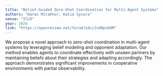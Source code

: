 ```yaml
---
title: "Belief-Guided Zero-Shot Coordination for Multi-Agent Systems"
authors: "Karan Mirakhor, Katia Sycara"
venue: "ICLR"
year: 2026
link: "https://openreview.net/forum?id=jJvXNpvOdM"
---
```


We propose a novel approach to zero-shot coordination in multi-agent systems by leveraging belief modeling and opponent adaptation. Our method enables agents to coordinate effectively with unseen partners by maintaining beliefs about their strategies and adapting accordingly. The approach demonstrates significant improvements in cooperative environments with partial observability.
